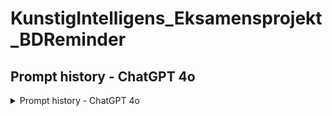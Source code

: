 # KunstigIntelligens_Eksamensprojekt_BDReminder
## Prompt history - ChatGPT 4o
<details>
  <summary>Prompt history - ChatGPT 4o</summary>

## Prompt history - ChatGPT 4o
  1. [Full: Prompt history](https://chatgpt.com/share/dc11506d-26ab-40f1-ba88-8334cb481dd5)
  2. [Indledende prompt history](https://htmlpreview.github.io/?https://raw.githubusercontent.com/Eo-Le-LearnToHack/KunstigIntelligens_Eksamensprojekt_BDReminder/main/Prompt_history/01_Prompt_history.html)
  3. [Sektion 1: Tilføjet individual user authentication](https://htmlpreview.github.io/?https://raw.githubusercontent.com/Eo-Le-LearnToHack/KunstigIntelligens_Eksamensprojekt_BDReminder/main/Prompt_history/02_Prompt_history.html)
  4. [Full: Prompt history - FAIL](https://htmlpreview.github.io/?https://raw.githubusercontent.com/Eo-Le-LearnToHack/KunstigIntelligens_Eksamensprojekt_BDReminder/main/Prompt_History_ChatGPT%204o/03_Prompt_history.html)
  5. ```
     Kan ikke dele den fulde originale samtale fordi der blev uploaded et billede under oprettelse af ASP.Net projektet i Visual Studio.
     Billedet blev uploadet fordi guiden i ChatGPT 4o ikke var retvisende.
     Desværre er det i mod ChatGPTs politik at dele samtaler med billeder.
     Der forsøgte at få ChatGPT til selv at generede hele samtalen som en html fil, se linket i punkt 4.
     Der vælges at starte samtalen på ny for at dokumentere hele forløbet,
     dog vælges at ChatGPT 4 i stedet for 4o i håbet om at guiden er mere retvisende.
     Yderligere ændres indledende prompt en lille smule ift. den erfaring der er dannet i nuværende samtale med ChatGPT 4o  
     ```
  
#### Beskrivelse
```
Jeg anvendte CREATE modellen til at udarbejde min indledende prompt.
```
  
### Sektion 1: Opsætning af Projektet i Visual Studio (Opdateret)
1. Supplerende Youtube video [ASP.NET Core Crash Course - C# App in One Hour | freeCodeCamp.org | 1h:0m:43s](https://www.youtube.com/watch?v=BfEjDD8mWYg)
 
#### Beskrivelse
```
I sektion 1 blev jeg nysgerrig på hvad ASP.NET Core Web App var og søgte mere viden på youtube, hvor jeg stødte på ovenstående video.
11 minutter i videoen blev der valgt indivual user ved authentication som ikke var dækket af guiden i Sektion 1.
Jeg spurgte ChatGPT hvorfor dette ikke var tilfældet og ChatGPT valgte at opdatere Sektion 1 for at afspejle denne indstilling af authentican til indivial user.
``` 
</details>
